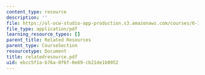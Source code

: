 ```yaml
---
content_type: resource
description: ''
file: https://ol-ocw-studio-app-production.s3.amazonaws.com/courses/6-111-introductory-digital-systems-laboratory-spring-2006/ebcc5f1ab76a0f6f0e69cb21de1b0952_relatedresource.pdf
file_type: application/pdf
learning_resource_types: []
parent_title: Related Resources
parent_type: CourseSection
resourcetype: Document
title: relatedresource.pdf
uid: ebcc5f1a-b76a-0f6f-0e69-cb21de1b0952
---
```

